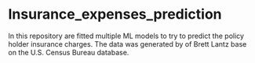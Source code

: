 # Insurance_expenses_prediction
In this repository are fitted multiple ML models to try to predict the policy holder insurance charges. The data was generated by of Brett Lantz base on the U.S. Census Bureau database.
